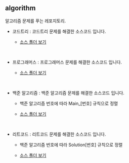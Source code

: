 ## algorithm

알고리즘 문제를 푸는 레포지토리.

- 코드트리 : 코드트리 문제를 해결한 소스코드 입니다.

    - [소스 폴더 보기]()

</br>


- 프로그래머스 : 프로그래머스 문제를 해결한 소스코드 입니다.

    - [소스 폴더 보기]()

</br>

- 백준 알고리즘 : 백준 알고리즘 문제를 해결한 소스코드 입니다.

    - 백준 알고리즘 번호에 따라 Main_[번호] 규칙으로 정렬

    - [소스 폴더 보기]()


</br>


- 리트코드 : 리트코드 문제를 해결한 소스코드 입니다.

    - 백준 알고리즘 번호에 따라 Solution[번호] 규칙으로 정렬

    - [소스 폴더 보기]()

